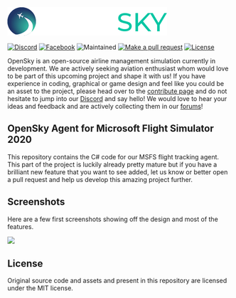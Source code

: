 <img src="https://raw.githubusercontent.com/opensky-to/branding/master/png/OpenSkyLogo_Banner64.png" placeholder="OpenSky" />

[![Discord](https://img.shields.io/discord/837475420923756544.svg?label=&logo=discord&logoColor=ffffff&color=7389D8&labelColor=6A7EC2)](https://discord.com/invite/eR3yePrj79)
[![Facebook](https://img.shields.io/badge/-OpenSky-e84393?label=&logo=facebook&logoColor=ffffff&color=6399AE&labelColor=00C2CB)](https://www.facebook.com/Opensky.to/)
![Maintained][maintained-badge]
[![Make a pull request][prs-badge]][prs]
[![License][license-badge]](LICENSE.md)

OpenSky is an open-source airline management simulation currently in development. We are actively seeking aviation enthusiast whom would love to be part of this upcoming project and shape it with us! If you have experience in coding, graphical or game design and feel like you could be an asset to the project, please head over to the [contribute page](https://www.opensky.to/contribute) and do not hesitate to jump into our [Discord](https://discord.com/invite/eR3yePrj79) and say hello! We would love to hear your ideas and feedback and are actively collecting them in our [forums](https://forum.opensky.to/)!

## OpenSky Agent for Microsoft Flight Simulator 2020

This repository contains the C# code for our MSFS flight tracking agent. This part of the project is luckily already pretty mature but if you have a brilliant new feature that
you want to see added, let us know or better open a pull request and help us develop this amazing project further.

## Screenshots

Here are a few first screenshots showing off the design and most of the features.

<img src="https://raw.githubusercontent.com/opensky-to/agent-msfs/main/Screenshots/ready_for_takeoff.png" placeholder="Flight Planning" />

<!--
## Syncfusion WPF

This project uses several controls from Syncfusion's WPF libraries. Syncfusion was kind enough to support our open-source project with a special community license. You can check out their [WPF demos](https://github.com/syncfusion/wpf-demos) right here on Github.
-->

## License

Original source code and assets and present in this repository are licensed under the MIT license.

<!--
IMPORTANT: This project also uses an open-source community license for Syncfusion WPF. To develop this software on your own computer you are required to obtain a free
personal community, commercial or other license from [Syncfusion](https://www.syncfusion.com). You are required to accept this licensing agreement before you can legally obtain a copy of our code. Please refer to our [LICENSE](https://raw.githubusercontent.com/opensky-to/client/main/LICENSE) document for details about this.
-->

[maintained-badge]: https://img.shields.io/badge/maintained-yes-brightgreen
[license-badge]: https://img.shields.io/badge/license-MIT-blue.svg
[license]: https://github.com/maximegris/angular-electron/blob/master/LICENSE.md
[prs-badge]: https://img.shields.io/badge/PRs-welcome-red.svg
[prs]: http://makeapullrequest.com

